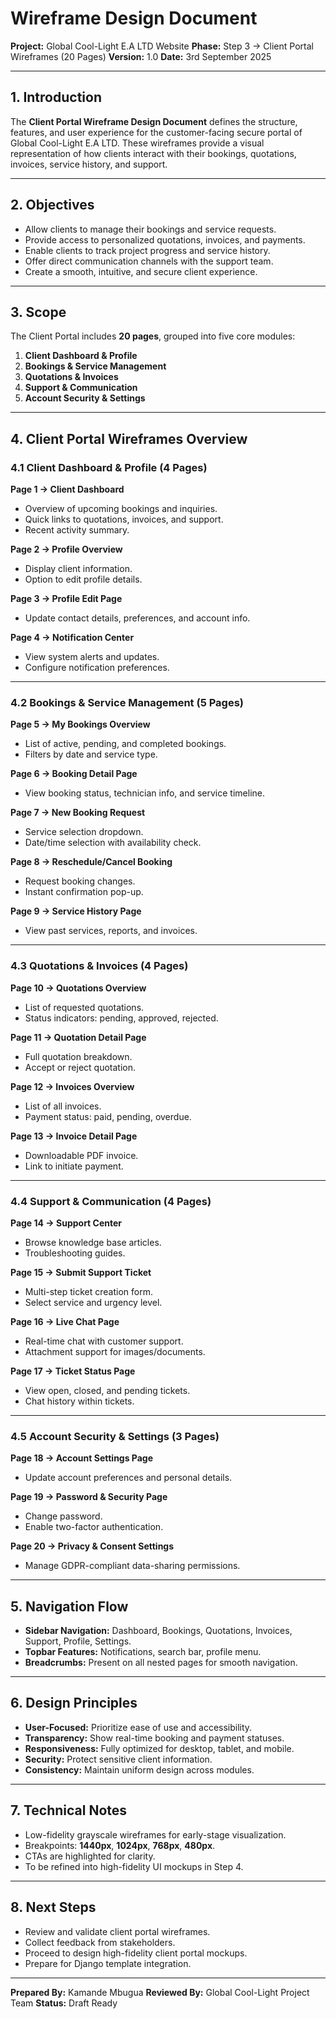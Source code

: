 # Wireframe Design Document

**Project:** Global Cool-Light E.A LTD Website
**Phase:** Step 3 → Client Portal Wireframes (20 Pages)
**Version:** 1.0
**Date:** 3rd September 2025

---

## 1. Introduction

The **Client Portal Wireframe Design Document** defines the structure, features, and user experience for the customer-facing secure portal of Global Cool-Light E.A LTD. These wireframes provide a visual representation of how clients interact with their bookings, quotations, invoices, service history, and support.

---

## 2. Objectives

* Allow clients to manage their bookings and service requests.
* Provide access to personalized quotations, invoices, and payments.
* Enable clients to track project progress and service history.
* Offer direct communication channels with the support team.
* Create a smooth, intuitive, and secure client experience.

---

## 3. Scope

The Client Portal includes **20 pages**, grouped into five core modules:

1. **Client Dashboard & Profile**
2. **Bookings & Service Management**
3. **Quotations & Invoices**
4. **Support & Communication**
5. **Account Security & Settings**

---

## 4. Client Portal Wireframes Overview

### 4.1 Client Dashboard & Profile (4 Pages)

**Page 1 → Client Dashboard**

* Overview of upcoming bookings and inquiries.
* Quick links to quotations, invoices, and support.
* Recent activity summary.

**Page 2 → Profile Overview**

* Display client information.
* Option to edit profile details.

**Page 3 → Profile Edit Page**

* Update contact details, preferences, and account info.

**Page 4 → Notification Center**

* View system alerts and updates.
* Configure notification preferences.

---

### 4.2 Bookings & Service Management (5 Pages)

**Page 5 → My Bookings Overview**

* List of active, pending, and completed bookings.
* Filters by date and service type.

**Page 6 → Booking Detail Page**

* View booking status, technician info, and service timeline.

**Page 7 → New Booking Request**

* Service selection dropdown.
* Date/time selection with availability check.

**Page 8 → Reschedule/Cancel Booking**

* Request booking changes.
* Instant confirmation pop-up.

**Page 9 → Service History Page**

* View past services, reports, and invoices.

---

### 4.3 Quotations & Invoices (4 Pages)

**Page 10 → Quotations Overview**

* List of requested quotations.
* Status indicators: pending, approved, rejected.

**Page 11 → Quotation Detail Page**

* Full quotation breakdown.
* Accept or reject quotation.

**Page 12 → Invoices Overview**

* List of all invoices.
* Payment status: paid, pending, overdue.

**Page 13 → Invoice Detail Page**

* Downloadable PDF invoice.
* Link to initiate payment.

---

### 4.4 Support & Communication (4 Pages)

**Page 14 → Support Center**

* Browse knowledge base articles.
* Troubleshooting guides.

**Page 15 → Submit Support Ticket**

* Multi-step ticket creation form.
* Select service and urgency level.

**Page 16 → Live Chat Page**

* Real-time chat with customer support.
* Attachment support for images/documents.

**Page 17 → Ticket Status Page**

* View open, closed, and pending tickets.
* Chat history within tickets.

---

### 4.5 Account Security & Settings (3 Pages)

**Page 18 → Account Settings Page**

* Update account preferences and personal details.

**Page 19 → Password & Security Page**

* Change password.
* Enable two-factor authentication.

**Page 20 → Privacy & Consent Settings**

* Manage GDPR-compliant data-sharing permissions.

---

## 5. Navigation Flow

* **Sidebar Navigation:** Dashboard, Bookings, Quotations, Invoices, Support, Profile, Settings.
* **Topbar Features:** Notifications, search bar, profile menu.
* **Breadcrumbs:** Present on all nested pages for smooth navigation.

---

## 6. Design Principles

* **User-Focused:** Prioritize ease of use and accessibility.
* **Transparency:** Show real-time booking and payment statuses.
* **Responsiveness:** Fully optimized for desktop, tablet, and mobile.
* **Security:** Protect sensitive client information.
* **Consistency:** Maintain uniform design across modules.

---

## 7. Technical Notes

* Low-fidelity grayscale wireframes for early-stage visualization.
* Breakpoints: **1440px**, **1024px**, **768px**, **480px**.
* CTAs are highlighted for clarity.
* To be refined into high-fidelity UI mockups in Step 4.

---

## 8. Next Steps

* Review and validate client portal wireframes.
* Collect feedback from stakeholders.
* Proceed to design high-fidelity client portal mockups.
* Prepare for Django template integration.

---

**Prepared By:** Kamande Mbugua
**Reviewed By:** Global Cool-Light Project Team
**Status:** Draft Ready
